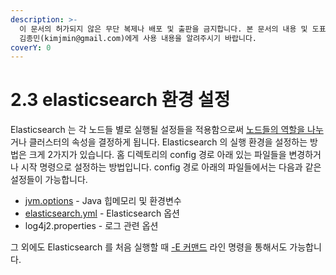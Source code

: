 ```yaml
---
description: >-
  이 문서의 허가되지 않은 무단 복제나 배포 및 출판을 금지합니다. 본 문서의 내용 및 도표 등을 인용하고자 하는 경우 출처를 명시하고
  김종민(kimjmin@gmail.com)에게 사용 내용을 알려주시기 바랍니다.
coverY: 0
---
```


# 2.3 elasticsearch 환경 설정

Elasticsearch 는 각 노드들 별로 실행될 설정들을 적용함으로써 [노드들의 역할을 나누](2.3.3-node-settings.md)거나 클러스터의 속성을 결정하게 됩니다. Elasticsearch 의 실행 환경을 설정하는 방법은 크게 2가지가 있습니다. 홈 디렉토리의 config 경로 아래 있는 파일들을 변경하거나 시작 명령으로 설정하는 방법입니다. config 경로 아래의 파일들에서는 다음과 같은 설정들이 가능합니다.

* [jvm.options](2.3.1-jvm.options.md) - Java 힙메모리 및 환경변수
* [elasticsearch.yml](2.3.2-elasticsearch.yml.md) - Elasticsearch 옵션
* log4j2.properties - 로그 관련 옵션

그 외에도 Elasticsearch 를 처음 실행할 때 [-E 커맨드](2.3.4-cofig-on-start-command.md) 라인 명령을 통해서도 가능합니다.
